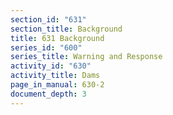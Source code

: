 ```yaml
---
section_id: "631"
section_title: Background
title: 631 Background
series_id: "600"
series_title: Warning and Response
activity_id: "630"
activity_title: Dams
page_in_manual: 630-2
document_depth: 3
---
```

